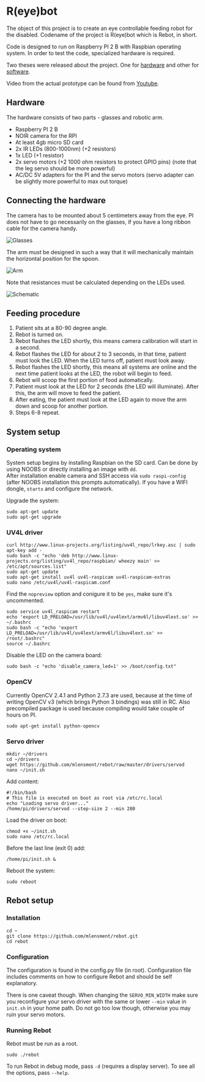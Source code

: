 # R(eye)bot

The object of this project is to create an eye controllable feeding robot for the disabled. Codename of the project is R(eye)bot which is Rebot, in short.

Code is designed to run on Raspberry PI 2 B with Raspbian operating system. In order to test the code, specialized hardware is required.

Two theses were released about the project. One for [hardware](katrin_msc.pdf) and other for [software](martin_msc.pdf).

Video from the actual prototype can be found from [Youtube](https://youtu.be/gn2T4rIBAUM).

## Hardware
The hardware consists of two parts - glasses and robotic arm.

* Raspberry PI 2 B
* NOIR camera for the RPI
* At least 4gb micro SD card
* 2x IR LEDs (800-1000nm) (+2 resistors)
* 1x LED (+1 resistor)
* 2x servo motors (+2 1000 ohm resistors to protect GPIO pins) (note that the leg servo should be more powerful)
* AC/DC 5V adapters for the PI and the servo motors (servo adapter can be slightly more powerful to max out torque)

## Connecting the hardware
The camera has to be mounted about 5 centimeters away from the eye. PI does not have to go necessarily on the glasses, if you have a long ribbon cable for the camera handy.

![Glasses](https://raw.githubusercontent.com/mlensment/rebot/master/img/glasses.png "Glasses")

The arm must be designed in such a way that it will mechanically maintain the horizontal position for the spoon.

![Arm](https://raw.githubusercontent.com/mlensment/rebot/master/img/arm.png "Arm")

Note that resistances must be calculated depending on the LEDs used.

![Schematic](https://raw.githubusercontent.com/mlensment/rebot/master/img/schematic.png "Schematic")

## Feeding procedure

1. Patient sits at a 80-90 degree angle.
2. Rebot is turned on.
3. Rebot flashes the LED shortly, this means camera calibration will start in a second.
4. Rebot flashes the LED for about 2 to 3 seconds, in that time, patient must look the LED. When the LED turns off, patient must look away.
5. Rebot flashes the LED shortly, this means all systems are online and the next time patient looks at the LED, the robot will begin to feed.
6. Rebot will scoop the first portion of food automatically.
7. Patient must look at the LED for 2 seconds (the LED will illuminate). After this, the arm will move to feed the patient.
8. After eating, the patient must look at the LED again to move the arm down and scoop for another portion.
9. Steps 6-8 repeat.

## System setup

### Operating system
System setup begins by installing Raspbian on the SD card. Can be done by using NOOBS or directly installing an image with `dd`.  
After installation enable camera and SSH access via `sudo raspi-config` (after NOOBS installation this prompts automatically). If you have a WIFI dongle, `startx` and configure the network.

Upgrade the system:

    sudo apt-get update
    sudo apt-get upgrade

### UV4L driver

    curl http://www.linux-projects.org/listing/uv4l_repo/lrkey.asc | sudo apt-key add -
    sudo bash -c "echo 'deb http://www.linux-projects.org/listing/uv4l_repo/raspbian/ wheezy main' >> /etc/apt/sources.list"
    sudo apt-get update
    sudo apt-get install uv4l uv4l-raspicam uv4l-raspicam-extras
    sudo nano /etc/uv4l/uv4l-raspicam.conf

Find the `nopreview` option and conigure it to be `yes`, make sure it's uncommented.

    sudo service uv4l_raspicam restart
    echo 'export LD_PRELOAD=/usr/lib/uv4l/uv4lext/armv6l/libuv4lext.so' >> ~/.bashrc
    sudo bash -c "echo 'export LD_PRELOAD=/usr/lib/uv4l/uv4lext/armv6l/libuv4lext.so' >> /root/.bashrc"
    source ~/.bashrc

Disable the LED on the camera board:

    sudo bash -c "echo 'disable_camera_led=1' >> /boot/config.txt"

### OpenCV
Currently OpenCV 2.4.1 and Python 2.7.3 are used, because at the time of writing OpenCV v3 (which brings Python 3 bindings) was still in RC. Also precompiled package is used because compiling would take couple of hours on PI.

    sudo apt-get install python-opencv

### Servo driver

    mkdir ~/drivers
    cd ~/drivers
    wget https://github.com/mlensment/rebot/raw/master/drivers/servod
    nano ~/init.sh

Add content:

    #!/bin/bash
    # This file is executed on boot as root via /etc/rc.local
    echo "Loading servo driver..."
    /home/pi/drivers/servod --step-size 2 --min 280

Load the driver on boot:

    chmod +x ~/init.sh
    sudo nano /etc/rc.local

Before the last line (exit 0) add:

    /home/pi/init.sh &

Reboot the system:

    sudo reboot

## Rebot setup

### Installation
    cd ~
    git clone https://github.com/mlensment/rebot.git
    cd rebot

### Configuration

The configuration is found in the config.py file (in root). Configuration file includes comments on how to configure Rebot and should be self explanatory.

There is one caveat though. When changing the `SERVO_MIN_WIDTH` make sure you reconfigure your servo driver with the same or lower `--min` value in `init.sh` in your home path. Do not go too low though, otherwise you may ruin your servo motors.

### Running Rebot

Rebot must be run as a root.

    sudo ./rebot

To run Rebot in debug mode, pass `-d` (requires a display server). To see all the options, pass `--help`.
